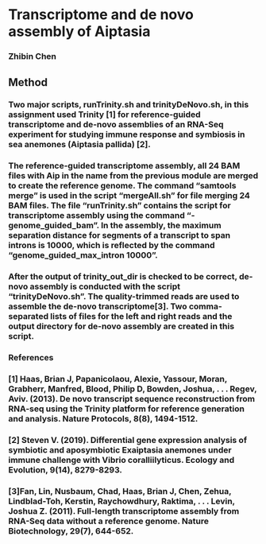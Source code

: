 # Transcriptome and de novo assembly of Aiptasia

### Zhibin Chen

## Method 

### Two major scripts, runTrinity.sh and trinityDeNovo.sh, in this assignment used Trinity [1] for reference-guided transcriptome and de-novo assemblies of an RNA-Seq experiment for studying immune response and symbiosis in sea anemones (Aiptasia pallida) [2].
### The reference-guided transcriptome assembly, all 24 BAM files with Aip in the name from the previous module are merged to create the reference genome. The command “samtools merge” is used in the script “mergeAll.sh” for file merging 24 BAM files. The file “runTrinity.sh” contains the script  for transcriptome assembly using the command “-genome_guided_bam”. In the assembly, the maximum separation distance for segments of a transcript to span introns is 10000, which is reflected by the command “genome_guided_max_intron 10000”. 
### After the output of trinity_out_dir is checked to be correct, de-novo assembly is conducted with the script “trinityDeNovo.sh”. The quality-trimmed reads are used to assemble the de-novo transcriptome[3]. Two comma-separated lists of files for the left and right reads and the output directory for de-novo assembly are created in this script. 

### References

### [1] Haas, Brian J, Papanicolaou, Alexie, Yassour, Moran, Grabherr, Manfred, Blood, Philip D, Bowden, Joshua, . . . Regev, Aviv. (2013). De novo transcript sequence reconstruction from RNA-seq using the Trinity platform for reference generation and analysis. Nature Protocols, 8(8), 1494-1512.
### [2] Steven V. (2019). Differential gene expression analysis of symbiotic and aposymbiotic Exaiptasia anemones under immune challenge with Vibrio coralliilyticus. Ecology and Evolution, 9(14), 8279-8293.
### [3]Fan, Lin, Nusbaum, Chad, Haas, Brian J, Chen, Zehua, Lindblad-Toh, Kerstin, Raychowdhury, Raktima, . . . Levin, Joshua Z. (2011). Full-length transcriptome assembly from RNA-Seq data without a reference genome. Nature Biotechnology, 29(7), 644-652. 
